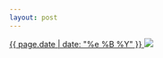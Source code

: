 ```yaml
---
layout: post
---
```


<p>
  <a href="/157">
    <time>{{ page.date | date: "%e %B %Y" }}</time>
    <img src="https://s3.amazonaws.com/life.aaronjgreenberg.com/157.jpg">
  </a>
  
</p>
